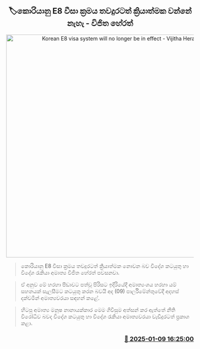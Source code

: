 <p align='center'><b><h2 align='center' title='Korean E8 visa system will no longer be in effect - Vijitha Herath'>🏷කොරියානු E8 වීසා ක්‍රමය තවදුරටත් ක්‍රියාත්මක වන්නේ නැහැ - විජිත හේරත්</h2></b></p>
<p align='center'><img src='https://helakuru.sgp1.cdn.digitaloceanspaces.com/esana/images/lib/vijitha-herath-parliment-net.jpg' width='600' alt='Korean E8 visa system will no longer be in effect - Vijitha Herath'></p>

> කොරියානු E8 වීසා ක්‍රමය තවදුරටත් ක්‍රියාත්මක නොවන බව විදේශ කටයුතු හා විදේශ රැකියා අමාත්‍ය විජිත හේරත් පවසනවා.

> ඒ අනුව මේ හරහා පීඩාවට පත්වූ පිරිසට ඉදිරියේදී අමාත්‍යංශය හරහා යම් සහනයක් සැලසීමට කටයුතු කරන බවයි අද (09) පාර්ලිමේන්තුවේදී අදහස් දක්වමින් අමාත්‍යවරයා සඳහන් කළේ.

> හිටපු අමාත්‍ය මනූෂ නානායක්කාර මෙම ගිවිසුම අත්සන් කර ඇත්තේ නීති විරෝධීව බවද විදේශ කටයුතු හා විදේශ රැකියා අමාත්‍යවරයා වැඩිදුරටත් ප්‍රකාශ කළා. 



<h3 align='right'><a href='https://www.helakuru.lk/esana/p/106462/'>📅 2025-01-09 16:25:00</a></h3>
